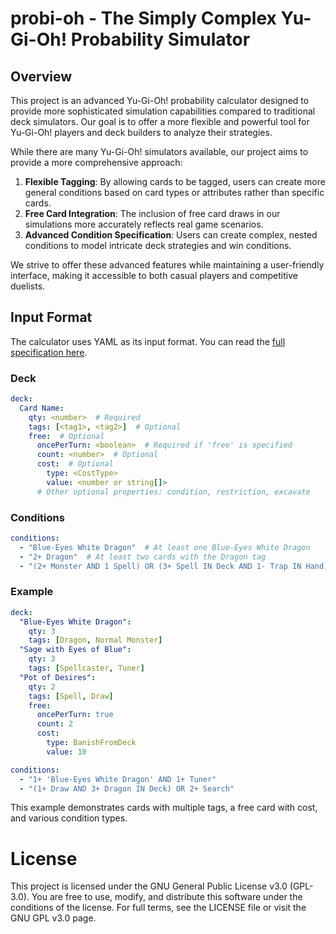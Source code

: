 # probi-oh - The Simply Complex Yu-Gi-Oh! Probability Simulator

## Overview

This project is an advanced Yu-Gi-Oh! probability calculator designed to provide more sophisticated simulation capabilities compared to traditional deck simulators. Our goal is to offer a more flexible and powerful tool for Yu-Gi-Oh! players and deck builders to analyze their strategies.

While there are many Yu-Gi-Oh! simulators available, our project aims to provide a more comprehensive approach:

1. **Flexible Tagging**: By allowing cards to be tagged, users can create more general conditions based on card types or attributes rather than specific cards.
2. **Free Card Integration**: The inclusion of free card draws in our simulations more accurately reflects real game scenarios.
3. **Advanced Condition Specification**: Users can create complex, nested conditions to model intricate deck strategies and win conditions.

We strive to offer these advanced features while maintaining a user-friendly interface, making it accessible to both casual players and competitive duelists.

## Input Format

The calculator uses YAML as its input format. You can read the [full specification here](docs/yaml-spec.md).

### Deck

```yaml
deck:
  Card Name:
    qty: <number>  # Required
    tags: [<tag1>, <tag2>]  # Optional
    free:  # Optional
      oncePerTurn: <boolean>  # Required if 'free' is specified
      count: <number>  # Optional
      cost:  # Optional
        type: <CostType>
        value: <number or string[]>
      # Other optional properties: condition, restriction, excavate
```

### Conditions

```yaml
conditions:
  - "Blue-Eyes White Dragon"  # At least one Blue-Eyes White Dragon
  - "2+ Dragon"  # At least two cards with the Dragon tag
  - "(2+ Monster AND 1 Spell) OR (3+ Spell IN Deck AND 1- Trap IN Hand)"
```

### Example

```yaml
deck:
  "Blue-Eyes White Dragon":
    qty: 3
    tags: [Dragon, Normal Monster]
  "Sage with Eyes of Blue":
    qty: 3
    tags: [Spellcaster, Tuner]
  "Pot of Desires":
    qty: 2
    tags: [Spell, Draw]
    free:
      oncePerTurn: true
      count: 2
      cost:
        type: BanishFromDeck
        value: 10

conditions:
  - "1+ 'Blue-Eyes White Dragon' AND 1+ Tuner"
  - "(1+ Draw AND 3+ Dragon IN Deck) OR 2+ Search"
```

This example demonstrates cards with multiple tags, a free card with cost, and various condition types.

# License

This project is licensed under the GNU General Public License v3.0 (GPL-3.0). You are free to use, modify, and distribute this software under the conditions of the license. For full terms, see the LICENSE file or visit the GNU GPL v3.0 page.
